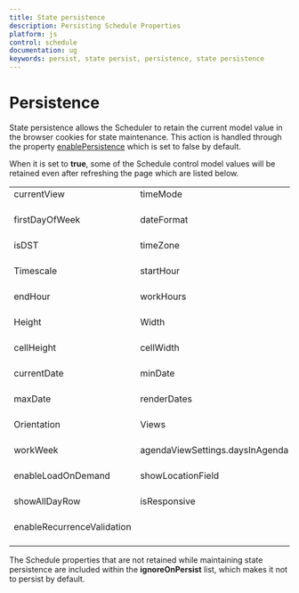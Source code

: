 ```yaml
---
title: State persistence
description: Persisting Schedule Properties
platform: js
control: schedule
documentation: ug
keywords: persist, state persist, persistence, state persistence 
---
```

# Persistence

State persistence allows the Scheduler to retain the current model value in the browser cookies for state maintenance. This action is handled through the property [enablePersistence](/js/api/ejschedule#members:enablepersistence) which is set to false by default.

When it is set to **true**, some of the Schedule control model values will be retained even after refreshing the page which are listed below.

<table>
<tr>
<td>
currentView<br/><br/></td><td>
timeMode<br/><br/></td></tr>
<tr>
<td>
firstDayOfWeek<br/><br/></td><td>
dateFormat<br/><br/></td></tr>
<tr>
<td>
isDST<br/><br/></td><td>
timeZone<br/><br/></td></tr>
<tr>
<td>
Timescale<br/><br/></td><td>
startHour<br/><br/></td></tr>
<tr>
<td>
endHour<br/><br/></td><td>
workHours<br/><br/></td></tr>
<tr>
<td>
Height<br/><br/></td><td>
Width<br/><br/></td></tr>
<tr>
<td>
cellHeight<br/><br/></td><td>
cellWidth<br/><br/></td></tr>
<tr>
<td>
currentDate<br/><br/></td><td>
minDate<br/><br/></td></tr>
<tr>
<td>
maxDate<br/><br/></td><td>
renderDates<br/><br/></td></tr>
<tr>
<td>
Orientation<br/><br/></td><td>
Views<br/><br/></td></tr>
<tr>
<td>
workWeek<br/><br/></td><td>
agendaViewSettings.daysInAgenda<br/><br/></td></tr>
<tr>
<td>
enableLoadOnDemand<br/><br/></td><td>
showLocationField<br/><br/></td></tr>
<tr>
<td>
showAllDayRow<br/><br/></td><td>
isResponsive<br/><br/></td></tr>
<tr>
<td>
enableRecurrenceValidation<br/><br/></td><td>
<br/><br/></td></tr>
</table>

The Schedule properties that are not retained while maintaining state persistence are included within the **ignoreOnPersist** list, which makes it not to persist by default.

